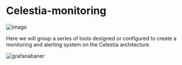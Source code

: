 # Celestia-monitoring
![image](https://github.com/Cumulo-pro/Celestia-monitoring/assets/2853158/3d115809-a4cd-4cf9-99a7-d535c8b7cee9)

Here we will group a series of tools designed or configured to create a monitoring and alerting system on the Celestia architecture.

![grafanabaner](https://github.com/Cumulo-pro/Celestia-monitoring/assets/2853158/77d4c3c8-b0cd-48db-aee7-6fb41a4ba59b)
